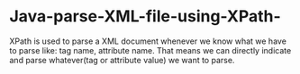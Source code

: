 # Java-parse-XML-file-using-XPath-
XPath is used to parse a XML document whenever we know  what we have to parse like: tag name, attribute name. That means we can directly indicate and parse whatever(tag or attribute value) we want to parse.
